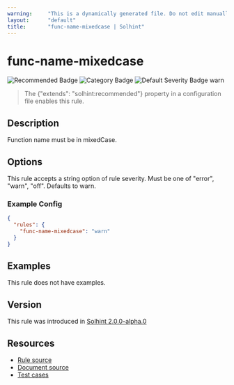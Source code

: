 ```yaml
---
warning:     "This is a dynamically generated file. Do not edit manually."
layout:      "default"
title:       "func-name-mixedcase | Solhint"
---
```


# func-name-mixedcase
![Recommended Badge](https://img.shields.io/badge/-Recommended-brightgreen)
![Category Badge](https://img.shields.io/badge/-Style%20Guide%20Rules-informational)
![Default Severity Badge warn](https://img.shields.io/badge/Default%20Severity-warn-yellow)
> The {"extends": "solhint:recommended"} property in a configuration file enables this rule.


## Description
Function name must be in mixedCase.

## Options
This rule accepts a string option of rule severity. Must be one of "error", "warn", "off". Defaults to warn.

### Example Config
```json
{
  "rules": {
    "func-name-mixedcase": "warn"
  }
}
```


## Examples
This rule does not have examples.

## Version
This rule was introduced in [Solhint 2.0.0-alpha.0](https://github.com/protofire/solhint/blob/v2.0.0-alpha.0)

## Resources
- [Rule source](https://github.com/protofire/solhint/blob/master/lib/rules/naming/func-name-mixedcase.js)
- [Document source](https://github.com/protofire/solhint/blob/master/docs/rules/naming/func-name-mixedcase.md)
- [Test cases](https://github.com/protofire/solhint/blob/master/test/rules/naming/func-name-mixedcase.js)
